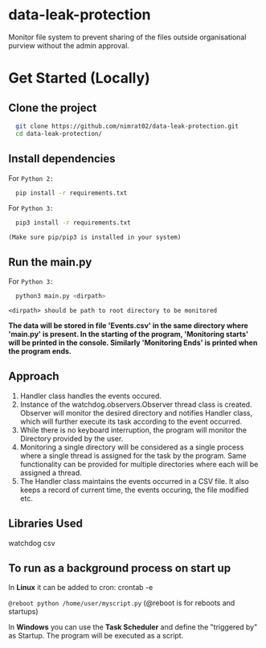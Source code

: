 # data-leak-protection
Monitor file system to prevent sharing of the files outside organisational purview without the admin approval.


# Get Started (Locally)

## Clone the project

```bash
  git clone https://github.com/nimrat02/data-leak-protection.git
  cd data-leak-protection/
```

## Install dependencies

For `Python 2:`
```bash
  pip install -r requirements.txt
```

For `Python 3:`
```bash
  pip3 install -r requirements.txt
```

`(Make sure pip/pip3 is installed in your system)`

## Run the main.py
For `Python 3:`
```bash
  python3 main.py <dirpath>
```
`<dirpath> should be path to root directory to be monitored`

**The data will be stored in file 'Events.csv' in the same directory where 'main.py' is present.
In the starting of the program, 'Monitoring starts' will be printed in the console. Similarly 'Monitoring Ends' is printed when the program ends.**


## Approach
1. Handler class handles the events occured.
2. Instance of the watchdog.observers.Observer thread class is created. Observer will monitor the desired directory and notifies Handler class, which will further execute its task according to the event occurred.
3. While there is no keyboard interruption, the program will monitor the Directory provided by the user.
4. Monitoring a single directory will be considered as a single process where a single thread is assigned for the task by the program. Same functionality can be provided for multiple directories where each will be assigned a thread.
5. The Handler class maintains the events occurred in a CSV file. It also keeps a record of current time, the events occuring, the file modified etc.

## Libraries Used
watchdog
csv

## To run as a background process on start up
In **Linux** it can be added to cron: crontab -e

```@reboot python /home/user/myscript.py```
(@reboot is for reboots and startups)

In **Windows** you can use the **Task Scheduler** and define the "triggered by" as Startup.
 The program will be executed as a script.
